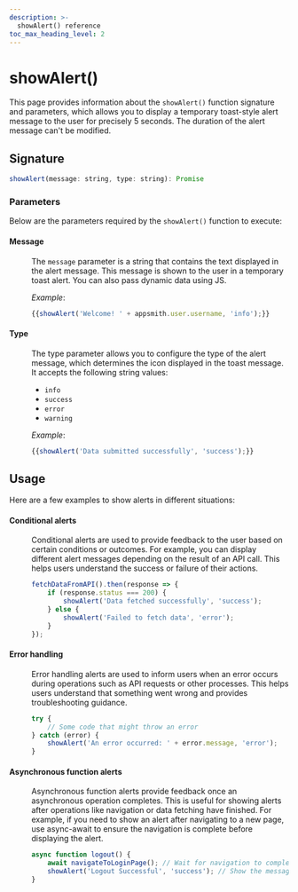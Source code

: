 ```yaml
---
description: >-
  showAlert() reference
toc_max_heading_level: 2
---
```

# showAlert()

This page provides information about the `showAlert()` function signature and parameters, which allows you to display a temporary toast-style alert message to the user for precisely 5 seconds. The duration of the alert message can't be modified.


<ZoomImage src="/img/alert-fun.png" alt="showAlert()" caption="navigateTo()" />


## Signature

```javascript
showAlert(message: string, type: string): Promise
```



### Parameters

Below are the parameters required by the `showAlert()` function to execute:

#### Message

<dd>

The `message` parameter is a string that contains the text displayed in the alert message. This message is shown to the user in a temporary toast alert. You can also pass dynamic data using JS.

*Example*: 

```js
{{showAlert('Welcome! ' + appsmith.user.username, 'info');}}
```

</dd>

#### Type

<dd>

The type parameter allows you to configure the type of the alert message, which determines the icon displayed in the toast message. It accepts the following string values:

- `info`
- `success`
- `error`
- `warning`

*Example*:
```javascript
{{showAlert('Data submitted successfully', 'success');}}
```

</dd>



## Usage

Here are a few examples to show alerts in different situations:

#### Conditional alerts 

<dd>

Conditional alerts are used to provide feedback to the user based on certain conditions or outcomes. For example, you can display different alert messages depending on the result of an API call. This helps users understand the success or failure of their actions.

```js
fetchDataFromAPI().then(response => {
    if (response.status === 200) {
        showAlert('Data fetched successfully', 'success');
    } else {
        showAlert('Failed to fetch data', 'error');
    }
});
```

</dd>


#### Error handling

<dd>

Error handling alerts are used to inform users when an error occurs during operations such as API requests or other processes. This helps users understand that something went wrong and provides troubleshooting guidance.

```js
try {
    // Some code that might throw an error
} catch (error) {
    showAlert('An error occurred: ' + error.message, 'error');
}
```

</dd>

#### Asynchronous function alerts

<dd>

Asynchronous function alerts provide feedback once an asynchronous operation completes. This is useful for showing alerts after operations like navigation or data fetching have finished. For example, if you need to show an alert after navigating to a new page, use async-await to ensure the navigation is complete before displaying the alert.

```js
async function logout() {
    await navigateToLoginPage(); // Wait for navigation to complete
    showAlert('Logout Successful', 'success'); // Show the message after navigation is complete
}
```

</dd>


